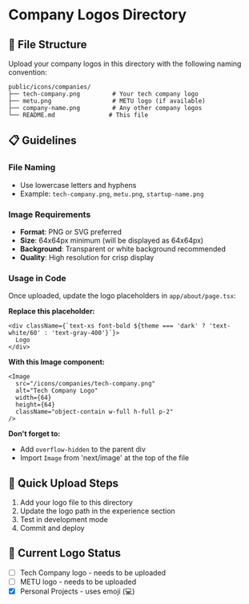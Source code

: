 # Company Logos Directory

## 📁 File Structure
Upload your company logos in this directory with the following naming convention:

```
public/icons/companies/
├── tech-company.png         # Your tech company logo
├── metu.png                 # METU logo (if available)
├── company-name.png         # Any other company logos
└── README.md               # This file
```

## 📋 Guidelines

### File Naming
- Use lowercase letters and hyphens
- Example: `tech-company.png`, `metu.png`, `startup-name.png`

### Image Requirements
- **Format**: PNG or SVG preferred
- **Size**: 64x64px minimum (will be displayed as 64x64px)
- **Background**: Transparent or white background recommended
- **Quality**: High resolution for crisp display

### Usage in Code
Once uploaded, update the logo placeholders in `app/about/page.tsx`:

**Replace this placeholder:**
```tsx
<div className={`text-xs font-bold ${theme === 'dark' ? 'text-white/60' : 'text-gray-400'}`}>
  Logo
</div>
```

**With this Image component:**
```tsx
<Image
  src="/icons/companies/tech-company.png"
  alt="Tech Company Logo"
  width={64}
  height={64}
  className="object-contain w-full h-full p-2"
/>
```

**Don't forget to:**
- Add `overflow-hidden` to the parent div
- Import `Image` from 'next/image' at the top of the file

## 🔄 Quick Upload Steps
1. Add your logo file to this directory
2. Update the logo path in the experience section
3. Test in development mode
4. Commit and deploy

## 📌 Current Logo Status
- [ ] Tech Company logo - needs to be uploaded
- [ ] METU logo - needs to be uploaded  
- [x] Personal Projects - uses emoji (💻) 